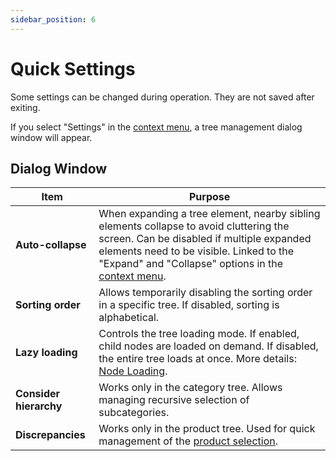 ```yaml
---
sidebar_position: 6
---
```


# Quick Settings

Some settings can be changed during operation. They are not saved after exiting.

If you select "Settings" in the [context menu](/module-features/context-menu.md), a tree management dialog window will appear.

## Dialog Window

| Item | Purpose |
|------|---------|
| **Auto-collapse** | When expanding a tree element, nearby sibling elements collapse to avoid cluttering the screen. Can be disabled if multiple expanded elements need to be visible. Linked to the "Expand" and "Collapse" options in the [context menu](/module-features/context-menu.md). |
| **Sorting order** | Allows temporarily disabling the sorting order in a specific tree. If disabled, sorting is alphabetical. |
| **Lazy loading** | Controls the tree loading mode. If enabled, child nodes are loaded on demand. If disabled, the entire tree loads at once. More details: [Node Loading](/general-info/lazy-load.md). |
| **Consider hierarchy** | Works only in the category tree. Allows managing recursive selection of subcategories. |
| **Discrepancies** | Works only in the product tree. Used for quick management of the [product selection](/general-info/product-filter.md). |
